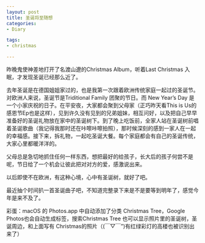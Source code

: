 ```yaml
---
layout: post
title: 圣诞将至随想
categories:
- Diary

tags:
- christmas

---
```


昨晚鬼使神差地打开了名渡山遼的Christmas Album，听着Last Christmas 入眠，才发现圣诞已经那么近了。

 <!--more-->

去年圣诞是在德国姐姐家过的，也是我第一次跟着欧洲传统家庭一起过的圣诞节。对欧洲人来说，圣诞节是Triditional Family 团聚的节日。而 New Year’s Day 
是一个小家庆祝的日子。在平安夜，大家都会聚到父母家（正巧昨天看This is Us的感恩节Ep也是这样），见到许久没有见到的兄弟姐妹，相互问好，以及把自己早早准备好的圣诞礼物放在家中的圣诞树下。到了晚上吃饭前，全家人站在圣诞树前唱着圣诞歌曲（我记得我那时还在咔嚓咔嚓拍照），那时候深刻的感到一家人在一起的幸福感。接下来，拆礼物，一起吃圣诞大餐。每个家庭都会有自己的圣诞传统，大家心里都暖洋洋的。

父母总是急切地抓住任何一样东西，想把最好的给孩子，长大后的孩子何尝不是呢，节日给了一个机会让彼此把对对方的爱，感激说出来。

以后即使不在欧洲，有这种心境，心中有圣诞树，就好了吧。

最近抽个时间扒一首圣诞曲子吧，不知道完整录下来是不是要等到明年了，感觉今年是来不及了。


彩蛋：macOS 的 Photos.app 中自动添加了分类 Christmas Tree，Google Photos也会自动生成标签，搜索Christmas Tree 也可以显示照片里的圣诞树，圣诞周边，和上面写有 Christmas的照片（(￣▽￣”)有红绿彩灯的高楼也被识别出来了）
